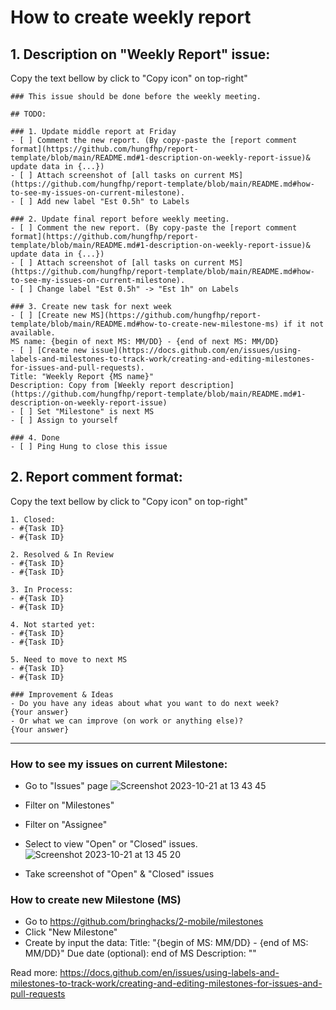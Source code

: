 # How to create weekly report

## 1. Description on "Weekly Report" issue: 
Copy the text bellow by click to "Copy icon" on top-right"
```
### This issue should be done before the weekly meeting.

## TODO: 

### 1. Update middle report at Friday
- [ ] Comment the new report. (By copy-paste the [report comment format](https://github.com/hungfhp/report-template/blob/main/README.md#1-description-on-weekly-report-issue)& update data in {...})
- [ ] Attach screenshot of [all tasks on current MS](https://github.com/hungfhp/report-template/blob/main/README.md#how-to-see-my-issues-on-current-milestone). 
- [ ] Add new label "Est 0.5h" to Labels

### 2. Update final report before weekly meeting.
- [ ] Comment the new report. (By copy-paste the [report comment format](https://github.com/hungfhp/report-template/blob/main/README.md#1-description-on-weekly-report-issue)& update data in {...})
- [ ] Attach screenshot of [all tasks on current MS](https://github.com/hungfhp/report-template/blob/main/README.md#how-to-see-my-issues-on-current-milestone). 
- [ ] Change label "Est 0.5h" -> "Est 1h" on Labels

### 3. Create new task for next week
- [ ] [Create new MS](https://github.com/hungfhp/report-template/blob/main/README.md#how-to-create-new-milestone-ms) if it not available.
MS name: {begin of next MS: MM/DD} - {end of next MS: MM/DD}
- [ ] [Create new issue](https://docs.github.com/en/issues/using-labels-and-milestones-to-track-work/creating-and-editing-milestones-for-issues-and-pull-requests).
Title: "Weekly Report {MS name}"
Description: Copy from [Weekly report description](https://github.com/hungfhp/report-template/blob/main/README.md#1-description-on-weekly-report-issue)
- [ ] Set "Milestone" is next MS
- [ ] Assign to yourself

### 4. Done
- [ ] Ping Hung to close this issue
```

## 2. Report comment format: 
Copy the text bellow by click to "Copy icon" on top-right"

```
1. Closed:
- #{Task ID}
- #{Task ID}

2. Resolved & In Review
- #{Task ID}
- #{Task ID}

3. In Process:
- #{Task ID}
- #{Task ID}

4. Not started yet:
- #{Task ID}
- #{Task ID}

5. Need to move to next MS
- #{Task ID}
- #{Task ID}

### Improvement & Ideas
- Do you have any ideas about what you want to do next week? 
{Your answer}
- Or what we can improve (on work or anything else)?
{Your answer}
```

----------

### How to see my issues on current Milestone: 
- Go to "Issues" page
![Screenshot 2023-10-21 at 13 43 45](https://github.com/hungfhp/report-template/assets/18446429/8f5584ab-3a7f-431d-a2c9-e7107035e79a)
- Filter on "Milestones"
- Filter on "Assignee"
- Select to view "Open" or "Closed" issues.
![Screenshot 2023-10-21 at 13 45 20](https://github.com/hungfhp/report-template/assets/18446429/02effbec-26d0-4fcf-aee0-522b30d649b5)

- Take screenshot of "Open" & "Closed" issues

### How to create new Milestone (MS)
- Go to https://github.com/bringhacks/2-mobile/milestones
- Click "New Milestone"
- Create by input the data: 
Title: "{begin of MS: MM/DD} - {end of MS: MM/DD}"
Due date (optional): end of MS
Description: ""

Read more: https://docs.github.com/en/issues/using-labels-and-milestones-to-track-work/creating-and-editing-milestones-for-issues-and-pull-requests


